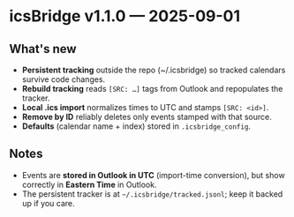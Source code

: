# icsBridge v1.1.0 — 2025-09-01

## What's new
- **Persistent tracking** outside the repo (~/.icsbridge) so tracked calendars survive code changes.
- **Rebuild tracking** reads `[SRC: …]` tags from Outlook and repopulates the tracker.
- **Local .ics import** normalizes times to UTC and stamps `[SRC: <id>]`.
- **Remove by ID** reliably deletes only events stamped with that source.
- **Defaults** (calendar name + index) stored in `.icsbridge_config`.

## Notes
- Events are **stored in Outlook in UTC** (import-time conversion), but show correctly in **Eastern Time** in Outlook.
- The persistent tracker is at `~/.icsbridge/tracked.jsonl`; keep it backed up if you care.

